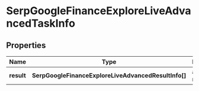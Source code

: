 # SerpGoogleFinanceExploreLiveAdvancedTaskInfo

## Properties

| Name | Type | Description | Notes |
|------------ | ------------- | ------------- | -------------|
**result** | **SerpGoogleFinanceExploreLiveAdvancedResultInfo[]** | array of results |[optional]|